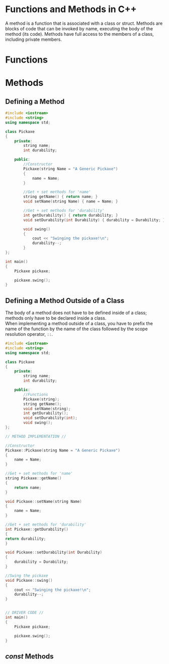 # Functions and Methods in C++
A method is a function that is associated with a class or struct. Methods are blocks of code that can be invoked by name, executing the body of the method (its code).
Methods have full access to the members of a class, including private members.

# Functions



# Methods

## Defining a Method

```C++
#include <iostream>
#include <string>
using namespace std;

class Pickaxe
{
    private:
        string name;
        int durability;

    public:
        //Constructor
        Pickaxe(string Name = "A Generic Pickaxe")
        {
            name = Name;
        }

        //Get + set methods for 'name'
        string getName() { return name; }
        void setName(string Name) { name = Name; }

        //Get + set methods for 'durability'
        int getDurability() { return durability; }
        void setDurability(int Durability) { durability = Durability; }

        void swing()
        {
            cout << "Swinging the pickaxe!\n";
            durability--;
        }
};

int main()
{
    Pickaxe pickaxe;

    pickaxe.swing();
}
```

## Defining a Method Outside of a Class
The body of a method does not have to be defined inside of a class; methods only have to be declared inside a class. <br />
When implementing a method outside of a class, you have to prefix the name of the function by the name of the class
followed by the scope resolution operator, `::`.

```C++
#include <iostream>
#include <string>
using namespace std;

class Pickaxe
{
    private:
        string name;
        int durability;

    public:
        //Functions
        Pickaxe(string);
        string getName();
        void setName(string);
        int getDurability();
        void setDurability(int);
        void swing();
};

// METHOD IMPLEMENTATION //

//Constructor
Pickaxe::Pickaxe(string Name = "A Generic Pickaxe")
{
    name = Name;
}

//Get + set methods for 'name'
string Pickaxe::getName()
{
    return name;
}

void Pickaxe::setName(string Name)
{
    name = Name;
}

//Get + set methods for 'durability'
int Pickaxe::getDurability()
{
return durability;
}

void Pickaxe::setDurability(int Durability)
{
    durability = Durability;
}

//Swing the pickaxe
void Pickaxe::swing()
{
    cout << "Swinging the pickaxe!\n";
    durability--;
}


// DRIVER CODE //
int main()
{
    Pickaxe pickaxe;

    pickaxe.swing();
}
```

## _const_ Methods

```C++

```
